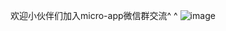 
欢迎小伙伴们加入micro-app微信群交流^ ^
![image](https://github.com/user-attachments/assets/bc2ed2a1-a5a5-4ad7-8a2f-0f3a58507490)

















